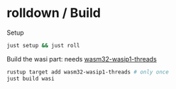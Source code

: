 # rolldown / Build

Setup

```sh
just setup && just roll
```

Build the wasi part: needs [wasm32-wasip1-threads](https://doc.rust-lang.org/rustc/platform-support/wasm32-wasip1-threads.html)

```sh
rustup target add wasm32-wasip1-threads # only once
just build wasi
```

